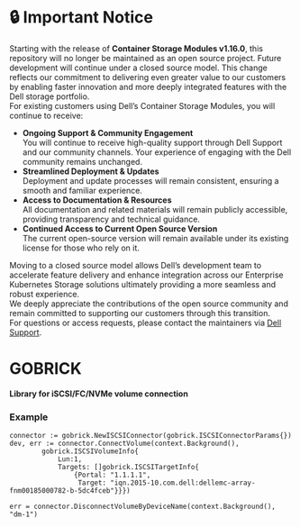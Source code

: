 # :lock: **Important Notice**
Starting with the release of **Container Storage Modules v1.16.0**, this repository will no longer be maintained as an open source project. Future development will continue under a closed source model. This change reflects our commitment to delivering even greater value to our customers by enabling faster innovation and more deeply integrated features with the Dell storage portfolio.<br>
For existing customers using Dell’s Container Storage Modules, you will continue to receive:
* **Ongoing Support & Community Engagement**<br>
       You will continue to receive high-quality support through Dell Support and our community channels. Your experience of engaging with the Dell community remains unchanged.
* **Streamlined Deployment & Updates**<br>
        Deployment and update processes will remain consistent, ensuring a smooth and familiar experience.
* **Access to Documentation & Resources**<br>
       All documentation and related materials will remain publicly accessible, providing transparency and technical guidance.
* **Continued Access to Current Open Source Version**<br>
       The current open-source version will remain available under its existing license for those who rely on it.

Moving to a closed source model allows Dell’s development team to accelerate feature delivery and enhance integration across our Enterprise Kubernetes Storage solutions ultimately providing a more seamless and robust experience.<br>
We deeply appreciate the contributions of the open source community and remain committed to supporting our customers through this transition.<br>
For questions or access requests, please contact the maintainers via [Dell Support](https://www.dell.com/support/kbdoc/en-in/000188046/container-storage-interface-csi-drivers-and-container-storage-modules-csm-how-to-get-support).

# GOBRICK
**Library for iSCSI/FC/NVMe volume connection**


### Example

```
connector := gobrick.NewISCSIConnector(gobrick.ISCSIConnectorParams{})
dev, err := connector.ConnectVolume(context.Background(),
		gobrick.ISCSIVolumeInfo{
			Lun:1,
			Targets: []gobrick.ISCSITargetInfo{
				{Portal: "1.1.1.1",
				 Target: "iqn.2015-10.com.dell:dellemc-array-fnm00185000782-b-5dc4fceb"}}})

err = connector.DisconnectVolumeByDeviceName(context.Background(), "dm-1")

```
